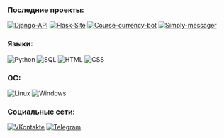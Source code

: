 ### Последние проекты:
[![Django-API]((https://img.shields.io/badge/-Django_API-092E20?style=flat&logo=Django&logoColor=ffffff))](https://github.com/coldcloudgold/API)
[![Flask-Site](https://img.shields.io/badge/-Flask_site-000000?style=flat&logo=Flask&logoColor=ffffff)](https://github.com/coldcloudgold/Flask-site)
[![Course-currency-bot](https://img.shields.io/badge/-Telegram_bot-26A5E4?style=flat&logo=Probot&logoColor=ffffff)](https://github.com/coldcloudgold/Course-currency-bot)
[![Simply-messager](https://img.shields.io/badge/-Desktop_messager-1A73E8?style=flat)](https://github.com/coldcloudgold/Simply-messager)

### Языки:
![Python](https://img.shields.io/badge/-Python-3776AB?style=flat&logo=Python&logoColor=ffffff)
![SQL](https://img.shields.io/badge/-SQL-003B57?style=flat)
![HTML](https://img.shields.io/badge/-HTML-E34F26?style=flat&logo=HTML5&logoColor=ffffff)
![CSS](https://img.shields.io/badge/-CSS-1572B6?style=flat&logo=CSS3&logoColor=ffffff)

### ОС:

![Linux](https://img.shields.io/badge/-Linux-E95420?style=flat&logo=Ubuntu&logoColor=ffffff)
![Windows](https://img.shields.io/badge/-Windows-0078D6?style=flat&logo=Winodws&logoColor=ffffff)

### Социальные сети:
[![VKontakte](https://img.shields.io/badge/-VK-4680C2?style=flat&logo=VK&logoColor=ffffff)](https://vk.com/cold_cloud_gold)
[![Telegram](https://img.shields.io/badge/-Telegram-26A5E4?style=flat&logo=Telegram&logoColor=ffffff)](https://t.me/Octave_Parango)
